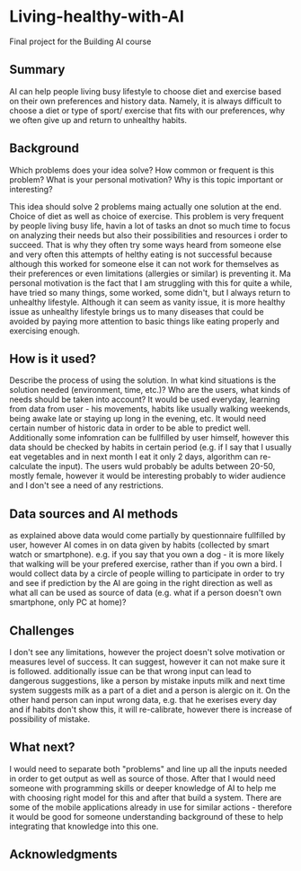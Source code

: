 # Living-healthy-with-AI

Final project for the Building AI course

## Summary

AI can help people living busy lifestyle to choose diet and exercise based on their own preferences and history data. Namely, it is always difficult to choose a diet or type of sport/ exercise that fits with our preferences, why we often give up and return to unhealthy habits. 


## Background

Which problems does your idea solve? How common or frequent is this problem? What is your personal motivation? Why is this topic important or interesting?

This idea should solve 2 problems maing actually one solution at the end. Choice of diet as well as choice of exercise.
This problem is very frequent by people living busy life, havin a lot of tasks an dnot so much time to focus on analyzing their needs but also their possibilities and resources i order to succeed. That is why they often try some ways heard from someone else and very often this attempts of helthy eating is not successful because although this worked for someone else it can not work for themselves as their preferences or even limitations (allergies or similar) is preventing it.
Ma personal motivation is the fact that I am struggling with this for quite a while, have tried so many things, some worked, some didn't, but I always return to unhealthy lifestyle.
Although it can seem as vanity issue, it is more healthy issue as unhealthy lifestyle brings us to many diseases that could be avoided by paying more attention to basic things like eating properly and exercising enough.

## How is it used?

Describe the process of using the solution. In what kind situations is the solution needed (environment, time, etc.)? Who are the users, what kinds of needs should be taken into account?
It would be used everyday, learning from data from user - his movements, habits like usually walking weekends, being awake late or staying up long in the evening, etc. It would need certain number of historic data in order to be able to predict well. Additionally some infomration can be fullfilled by user himself, however this data should be checked by habits in certain period (e.g. if I say that I usually eat vegetables and in next month I eat it only 2 days, algorithm can re-calculate the input).
The users wuld probably be adults between 20-50, mostly female, however it would be interesting probably to wider audience and I don't see a need of any restrictions.


## Data sources and AI methods

as explained above data would come partially by questionnaire fullfilled by user, however AI comes in on data given by habits (collected by smart watch or smartphone).
e.g. if you say that you own a dog - it is more likely that walking will be your prefered exercise, rather than if you own a bird.
I would collect data by a circle of people willing to participate in order to try and see if prediction by the AI are going in the right direction as well as what all can be used as source of data (e.g. what if a person doesn't own smartphone, only PC at home)?


## Challenges

I don't see any limitations, however the project doesn't solve motivation or measures level of success.
It can suggest, however it can not make sure it is followed.
additionally issue can be that wrong input can lead to dangerous suggestions, like a person by mistake inputs milk and next time system suggests milk as a part of a diet and a person is alergic on it.
On the other hand person can input wrong data, e.g. that he exerises every day and if habits don't show this, it will re-calibrate, however there is increase of possibility of mistake.


## What next?

I would need to separate both "problems" and line up all the inputs needed in order to get output as well as source of those.
After that I would need someone with programming skills or deeper knowledge of AI to help me with choosing right model for this and after that build a system.
There are some of the mobile applications already in use for similar actions - therefore it would be good for someone understanding background of these to help integrating that knowledge into this one.



## Acknowledgments

